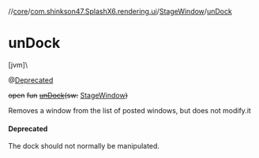 //[core](../../../index.md)/[com.shinkson47.SplashX6.rendering.ui](../index.md)/[StageWindow](index.md)/[unDock](un-dock.md)

# unDock

[jvm]\

@[Deprecated](https://docs.oracle.com/javase/8/docs/api/java/lang/Deprecated.html)

~~open~~ ~~fun~~ [~~unDock~~](un-dock.md)~~(~~~~sw~~~~:~~ [StageWindow](index.md)~~)~~

Removes a window from the list of posted windows, but does not modify.it

#### Deprecated

The dock should not normally be manipulated.

